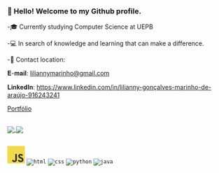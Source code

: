 ### 👋 Hello! Welcome to my Github profile.

-🎓 Currently studying Computer Science at UEPB

-💻 In search of knowledge and learning that can make a difference.

-📱 Contact location:

𝐄-𝐦𝐚𝐢𝐥: liliannymarinho@gmail.com

𝐋𝐢𝐧𝐤𝐞𝐝𝐈𝐧: https://www.linkedin.com/in/lilianny-gonçalves-marinho-de-araújo-916243241

<div><a href="https://liliannymarinho.github.io/Portfolio/">Portfólio</a></div>

##

<div>
  <a href="https://github.com/LiliannyMarinho">
  <img align="center" src="https://github-readme-stats.vercel.app/api?username=LiliannyMarinho&show_icons=true&include_all_commits=true&theme=dracula&hide_border=true"/>
  <a href="https://github.com/LiliannyMarinho/github-readme-stats">
  <img align="center" src="https://github-readme-stats.vercel.app/api/top-langs/?username=LiliannyMarinho&layout=compact&theme=dracula&hide_border=true" /></a>
</div>
    
##
<code><img height="40" alt="javascript" src="https://raw.githubusercontent.com/github/explore/80688e429a7d4ef2fca1e82350fe8e3517d3494d/topics/javascript/javascript.png"></code>
<code><img height="40" alt="html" src="https://cdn.jsdelivr.net/gh/devicons/devicon@latest/icons/html5/html5-original.svg"/></code>
<code><img height="40" alt="css" src="https://cdn.jsdelivr.net/gh/devicons/devicon@latest/icons/css3/css3-original.svg"/></code>
<code><img height="40" alt="python" src="https://cdn.jsdelivr.net/gh/devicons/devicon@latest/icons/python/python-original.svg"/></code>
<code><img height="40" alt="java" src="https://cdn.jsdelivr.net/gh/devicons/devicon@latest/icons/java/java-original-wordmark.svg"/></code>
